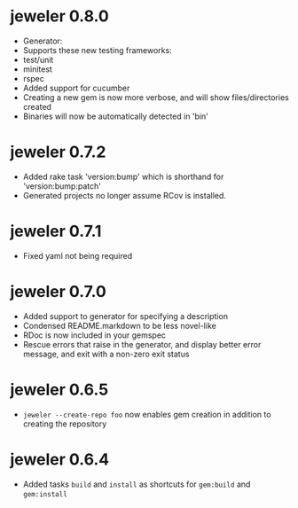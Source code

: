 # jeweler 0.8.0

 * Generator:
  * Supports these new testing frameworks:
   * test/unit
   * minitest
   * rspec
  * Added support for cucumber
  * Creating a new gem is now more verbose, and will show files/directories created
 * Binaries will now be automatically detected in 'bin'
  
# jeweler 0.7.2

 * Added rake task 'version:bump' which is shorthand for 'version:bump:patch'
 * Generated projects no longer assume RCov is installed.

# jeweler 0.7.1

 * Fixed yaml not being required

# jeweler 0.7.0

 * Added support to generator for specifying a description
 * Condensed README.markdown to be less novel-like
 * RDoc is now included in your gemspec
 * Rescue errors that raise in the generator, and display better error message, and exit with a non-zero exit status

# jeweler 0.6.5

 * `jeweler --create-repo foo` now enables gem creation in addition to creating the repository

# jeweler 0.6.4

 * Added tasks `build` and `install` as shortcuts for `gem:build` and `gem:install`
